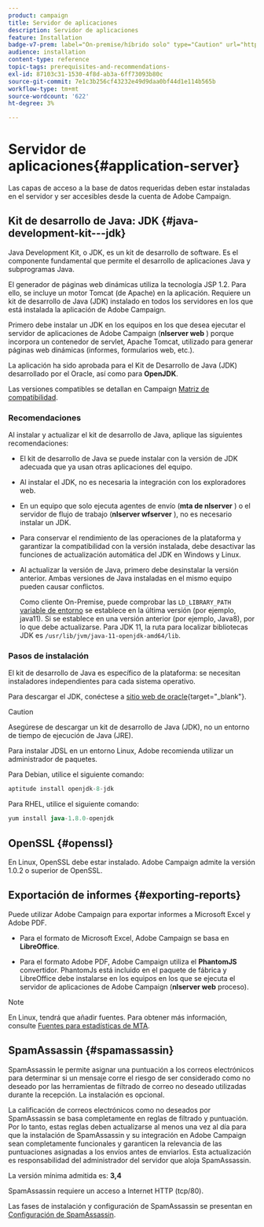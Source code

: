```yaml
---
product: campaign
title: Servidor de aplicaciones
description: Servidor de aplicaciones
feature: Installation
badge-v7-prem: label="On-premise/híbrido solo" type="Caution" url="https://experienceleague.adobe.com/docs/campaign-classic/using/installing-campaign-classic/architecture-and-hosting-models/hosting-models-lp/hosting-models.html?lang=es" tooltip="Se aplica solo a implementaciones On-premise e híbridas"
audience: installation
content-type: reference
topic-tags: prerequisites-and-recommendations-
exl-id: 87103c31-1530-4f8d-ab3a-6ff73093b80c
source-git-commit: 7e1c3b256cf43232e49d9daa0bf44d1e114b565b
workflow-type: tm+mt
source-wordcount: '622'
ht-degree: 3%

---
```


# Servidor de aplicaciones{#application-server}

Las capas de acceso a la base de datos requeridas deben estar instaladas en el servidor y ser accesibles desde la cuenta de Adobe Campaign.

## Kit de desarrollo de Java: JDK {#java-development-kit---jdk}

Java Development Kit, o JDK, es un kit de desarrollo de software. Es el componente fundamental que permite el desarrollo de aplicaciones Java y subprogramas Java.

El generador de páginas web dinámicas utiliza la tecnología JSP 1.2. Para ello, se incluye un motor Tomcat (de Apache) en la aplicación. Requiere un kit de desarrollo de Java (JDK) instalado en todos los servidores en los que está instalada la aplicación de Adobe Campaign.

Primero debe instalar un JDK en los equipos en los que desea ejecutar el servidor de aplicaciones de Adobe Campaign (**nlserver web** ) porque incorpora un contenedor de servlet, Apache Tomcat, utilizado para generar páginas web dinámicas (informes, formularios web, etc.).

La aplicación ha sido aprobada para el Kit de Desarrollo de Java (JDK) desarrollado por el Oracle, así como para **OpenJDK**.

Las versiones compatibles se detallan en Campaign [Matriz de compatibilidad](../../rn/using/compatibility-matrix.md).


### Recomendaciones

Al instalar y actualizar el kit de desarrollo de Java, aplique las siguientes recomendaciones:

* El kit de desarrollo de Java se puede instalar con la versión de JDK adecuada que ya usan otras aplicaciones del equipo.

* Al instalar el JDK, no es necesaria la integración con los exploradores web.

* En un equipo que solo ejecuta agentes de envío (**mta de nlserver** ) o el servidor de flujo de trabajo (**nlserver wfserver** ), no es necesario instalar un JDK.

* Para conservar el rendimiento de las operaciones de la plataforma y garantizar la compatibilidad con la versión instalada, debe desactivar las funciones de actualización automática del JDK en Windows y Linux.

* Al actualizar la versión de Java, primero debe desinstalar la versión anterior. Ambas versiones de Java instaladas en el mismo equipo pueden causar conflictos.

  Como cliente On-Premise, puede comprobar las `LD_LIBRARY_PATH` [variable de entorno](installing-packages-with-linux.md#environment-variables) se establece en la última versión (por ejemplo, java11). Si se establece en una versión anterior (por ejemplo, Java8), por lo que debe actualizarse. Para JDK 11, la ruta para localizar bibliotecas JDK es `/usr/lib/jvm/java-11-openjdk-amd64/lib`.


### Pasos de instalación

El kit de desarrollo de Java es específico de la plataforma: se necesitan instaladores independientes para cada sistema operativo.

Para descargar el JDK, conéctese a [sitio web de oracle](https://www.oracle.com/technetwork/java/javase/downloads/index.html){target="_blank"}.

>[!CAUTION]
>
> Asegúrese de descargar un kit de desarrollo de Java (JDK), no un entorno de tiempo de ejecución de Java (JRE).


Para instalar JDSL en un entorno Linux, Adobe recomienda utilizar un administrador de paquetes.

Para Debian, utilice el siguiente comando:

```sql
aptitude install openjdk-8-jdk
```

Para RHEL, utilice el siguiente comando:

```sql
yum install java-1.8.0-openjdk
```


## OpenSSL {#openssl}

En Linux, OpenSSL debe estar instalado. Adobe Campaign admite la versión 1.0.2 o superior de OpenSSL.

## Exportación de informes {#exporting-reports}

Puede utilizar Adobe Campaign para exportar informes a Microsoft Excel y Adobe PDF.

* Para el formato de Microsoft Excel, Adobe Campaign se basa en **LibreOffice**.

* Para el formato Adobe PDF, Adobe Campaign utiliza el **PhantomJS** convertidor. PhantomJs está incluido en el paquete de fábrica y LibreOffice debe instalarse en los equipos en los que se ejecuta el servidor de aplicaciones de Adobe Campaign (**nlserver web** proceso).

>[!NOTE]
>
>En Linux, tendrá que añadir fuentes. Para obtener más información, consulte [Fuentes para estadísticas de MTA](../../installation/using/prerequisites-of-campaign-installation-in-linux.md#fonts-for-mta-statistics).

## SpamAssassin {#spamassassin}

SpamAssassin le permite asignar una puntuación a los correos electrónicos para determinar si un mensaje corre el riesgo de ser considerado como no deseado por las herramientas de filtrado de correo no deseado utilizadas durante la recepción. La instalación es opcional.

La calificación de correos electrónicos como no deseados por SpamAssassin se basa completamente en reglas de filtrado y puntuación. Por lo tanto, estas reglas deben actualizarse al menos una vez al día para que la instalación de SpamAssassin y su integración en Adobe Campaign sean completamente funcionales y garanticen la relevancia de las puntuaciones asignadas a los envíos antes de enviarlos. Esta actualización es responsabilidad del administrador del servidor que aloja SpamAssassin.

La versión mínima admitida es: **3,4**

SpamAssassin requiere un acceso a Internet HTTP (tcp/80).

Las fases de instalación y configuración de SpamAssassin se presentan en [Configuración de SpamAssassin](../../installation/using/configuring-spamassassin.md).
